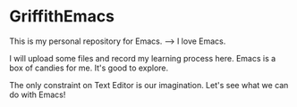 # GriffithEmacs

This is my personal repository for Emacs. --> I love Emacs.

I will upload some files and record my learning process here. Emacs is a box of candies for me. It's good to explore.

The only constraint on Text Editor is our imagination. Let's see what we can do with Emacs!